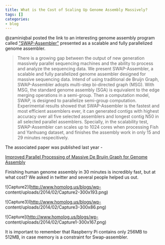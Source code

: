 ```yaml
---
title: What is the Cost of Scaling Up Genome Assembly Massively?
tags: []
categories:
- blog
---
```

@zaminiqbal posted the link to an interesting genome assembly program called
["SWAP-Assembler"](http://sourceforge.net/projects/swapassembler/) presented
as a scalable and fully parallelized genome assembler.
<!--more-->

> There is a growing gap between the output of new generation massively
parallel sequencing machines and the ability to process and analyze the
sequencing data. We present SWAP-Assembler, a scalable and fully parallelized
genome assembler designed for massive sequencing data. Intend of using
traditional de Bruijn Graph, SWAP-Assembler adopts multi-step bi-directed
graph (MSG). With MSG, the standard genome assembly (SGA) is equivalent to the
edge merging operations in a semi-group. Then a computation model, SWAP, is
designed to parallelize semi-group computation. Experimental results showed
that SWAP-Assembler is the fastest and most efficient assemblers ever, it can
generated contigs with highest accuracy over all five selected assemblers and
longest contig N50 in all selected parallel assemblers. Specially, in the
scalability test, SWAP-Assembler can scales up to 1024 cores when processing
Fish and Yanhuang dataset, and finishes the assembly work in only 15 and 29
minutes respecitively.

The associated paper was published last year -

[Improved Parallel Processing of Massive De Bruijn Graph for Genome
Assembly](http://link.springer.com/chapter/10.1007%2F978-3-642-37401-2_12)

Finishing human genome assembly in 30 minutes is incredibly fast, but at what
cost? We asked in twitter and several people helped us out.

![Capture2](http://www.homolog.us/blogs/wp-
content/uploads/2014/02/Capture2-300x193.png)

![Capture3](http://www.homolog.us/blogs/wp-
content/uploads/2014/02/Capture3-300x86.png)

![Capture](http://www.homolog.us/blogs/wp-
content/uploads/2014/02/Capture1-300x167.png)

It is important to remember that Raspberry Pi contains only 256MB to 512MB, in
case memory is a constraint for Swap-assembler.

